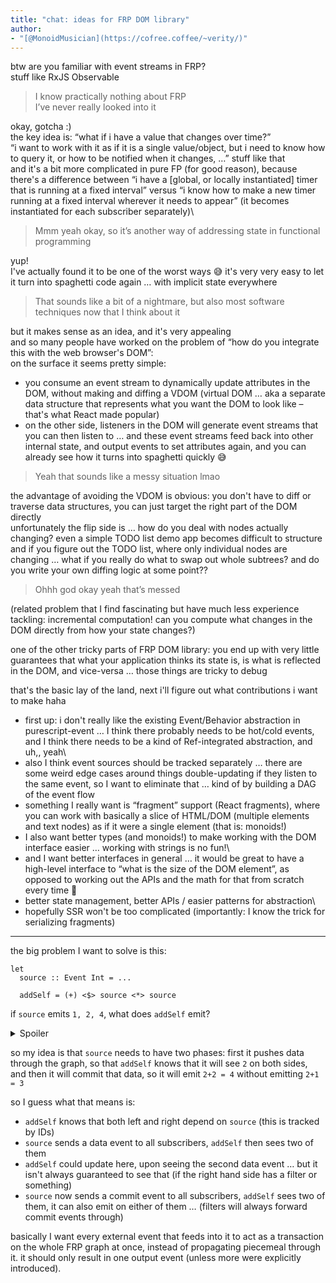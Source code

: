 ```yaml
---
title: "chat: ideas for FRP DOM library"
author:
- "[@MonoidMusician](https://cofree.coffee/~verity/)"
---
```


btw are you familiar with event streams in FRP?\
stuff like RxJS Observable

> I know practically nothing about FRP\
> I’ve never really looked into it

okay, gotcha :)\
the key idea is: “what if i have a value that changes over time?”\
“i want to work with it as if it is a single value/object, but i need to know how to query it, or how to be notified when it changes, …” stuff like that\
and it's a bit more complicated in pure FP (for good reason), because there's a difference between “i have a [global, or locally instantiated] timer that is running at a fixed interval” versus “i know how to make a new timer running at a fixed interval wherever it needs to appear” (it becomes instantiated for each subscriber separately)\

> Mmm yeah okay, so it’s another way of addressing state in functional programming

yup!\
I've actually found it to be one of the worst ways 😅 it's very very easy to let it turn into spaghetti code again … with implicit state everywhere

> That sounds like a bit of a nightmare, but also most software techniques now that I think about it

but it makes sense as an idea, and it's very appealing\
and so many people have worked on the problem of “how do you integrate this with the web browser's DOM”:\
on the surface it seems pretty simple:

- you consume an event stream to dynamically update attributes in the DOM, without making and diffing a VDOM (virtual DOM … aka a separate data structure that represents what you want the DOM to look like – that's what React made popular)
- on the other side, listeners in the DOM will generate event streams that you can then listen to … and these event streams feed back into other internal state, and output events to set attributes again, and you can already see how it turns into spaghetti quickly 😅

> Yeah that sounds like a messy situation lmao

the advantage of avoiding the VDOM is obvious: you don't have to diff or traverse data structures, you can just target the right part of the DOM directly\
unfortunately the flip side is … how do you deal with nodes actually changing? even a simple TODO list demo app becomes difficult to structure\
and if you figure out the TODO list, where only individual nodes are changing … what if you really do what to swap out whole subtrees? and do you write your own diffing logic at some point??

> Ohhh god okay yeah that’s messed

(related problem that I find fascinating but have much less experience tackling: incremental computation! can you compute what changes in the DOM directly from how your state changes?)

one of the other tricky parts of FRP DOM library: you end up with very little guarantees that what your application thinks its state is, is what is reflected in the DOM, and vice-versa … those things are tricky to debug

that's the basic lay of the land, next i'll figure out what contributions i want to make haha

- first up: i don't really like the existing Event/Behavior abstraction in purescript-event … I think there probably needs to be hot/cold events, and I think there needs to be a kind of Ref-integrated abstraction, and uh,, yeah\
- also I think event sources should be tracked separately … there are some weird edge cases around things double-updating if they listen to the same event, so I want to eliminate that … kind of by building a DAG of the event flow
- something I really want is “fragment” support (React fragments), where you can work with basically a slice of HTML/DOM (multiple elements and text nodes) as if it were a single element (that is: monoids!)
- I also want better types (and monoids!) to make working with the DOM interface easier … working with strings is no fun!\
- and I want better interfaces in general … it would be great to have a high-level interface to “what is the size of the DOM element”, as opposed to working out the APIs and the math for that from scratch every time 🫠
- better state management, better APIs / easier patterns for abstraction\
- hopefully SSR won't be too complicated (importantly: I know the trick for serializing fragments)

-----

the big problem I want to solve is this:

```{.haskell data-lang="PureScript"}
let
  source :: Event Int = ...

  addSelf = (+) <$> source <*> source
```

if `source` emits `1, 2, 4`, what does `addSelf` emit?

<details class="Details">

<summary>Spoiler</summary>

`addSelf` actually emits, uhh,

`2, 3, 4, 6, 8`

because it receives separate left and right events:

```{.js data-lang=""}
receive 1 on left  -> nothing on right yet, so no output
receive 1 on right -> emit 1+1 = 2
receive 2 on left  -> emit 2+1 = 3
receive 2 on right -> emit 2+2 = 4
receive 4 on left  -> emit 4+2 = 6
receive 4 on right -> emit 4+4 = 8
```

</details>

so my idea is that `source` needs to have two phases: first it pushes data through the graph, so that `addSelf` knows that it will see `2` on both sides, and then it will commit that data, so it will emit `2+2 = 4` without emitting `2+1 = 3`

so I guess what that means is:

- `addSelf` knows that both left and right depend on `source` (this is tracked by IDs)
- `source` sends a data event to all subscribers, `addSelf` then sees two of them
- `addSelf` could update here, upon seeing the second data event … but it isn't always guaranteed to see that (if the right hand side has a filter or something)
- `source` now sends a commit event to all subscribers, `addSelf` sees two of them, it can also emit on either of them … (filters will always forward commit events through)

basically I want every external event that feeds into it to act as a transaction on the whole FRP graph at once, instead of propagating piecemeal through it.
it should only result in one output event (unless more were explicitly introduced).
